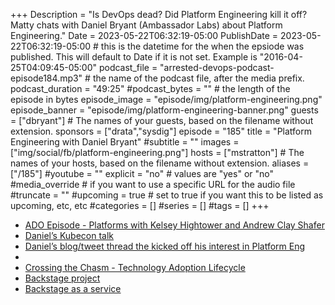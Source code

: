 +++
Description = "Is DevOps dead? Did Platform Engineering kill it off? Matty chats with Daniel Bryant (Ambassador Labs) about Platform Engineering."
Date = 2023-05-22T06:32:19-05:00
PublishDate = 2023-05-22T06:32:19-05:00 # this is the datetime for the when the epsiode was published. This will default to Date if it is not set. Example is "2016-04-25T04:09:45-05:00"
podcast_file = "arrested-devops-podcast-episode184.mp3" # the name of the podcast file, after the media prefix.
podcast_duration = "49:25"
#podcast_bytes = "" # the length of the episode in bytes
episode_image = "episode/img/platform-engineering.png"
episode_banner = "episode/img/platform-engineering-banner.png"
guests = ["dbryant"] # The names of your guests, based on the filename without extension.
sponsors = ["drata","sysdig"]
episode = "185"
title = "Platform Engineering with Daniel Bryant"
#subtitle = ""
images = ["img/social/fb/platform-engineering.png"]
hosts = ["mstratton"] # The names of your hosts, based on the filename without extension.
aliases = ["/185"]
#youtube = ""
explicit = "no" # values are "yes" or "no"
#media_override # if you want to use a specific URL for the audio file
#truncate = ""
#upcoming = true # set to true if you want this to be listed as upcoming, etc, etc
#categories = []
#series = []
#tags = []
+++
- [ADO Episode - Platforms with Kelsey Hightower and Andrew Clay Shafer](https://www.arresteddevops.com/platforms/)
- [Daniel’s Kubecon talk](https://www.youtube.com/watch?v=btUYeOa7JPI)
- [Daniel’s blog/tweet thread the kicked off his interest in Platform Eng](https://blog.getambassador.io/is-platform-engineering-the-new-devops-or-sre-472ed97a1885)
- [Spotify golden paths]: https://engineering.atspotify.com/2020/08/how-we-use-golden-paths-to-solve-fragmentation-in-our-software-ecosystem/
- [Crossing the Chasm - Technology Adoption Lifecycle](https://www.business-to-you.com/crossing-the-chasm-technology-adoption-life-cycle/)
- [Backstage project](https://backstage.io/)
- [Backstage as a service](https://roadie.io/)

